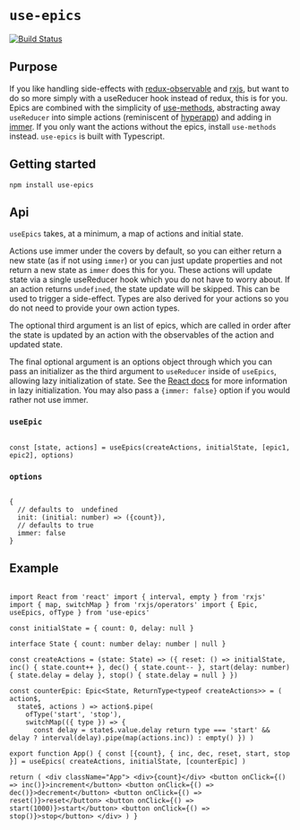 # `use-epics`

[![Build Status](https://travis-ci.org/RikuVan/use-epics.svg?branch=master)](https://travis-ci.org/RikuVan/use-epics)

## Purpose

If you like handling side-effects with [redux-observable](https://github.com/redux-observable/redux-observable) and [rxjs](https://github.com/ReactiveX/RxJS), but want to do so more simply with a useReducer hook instead of redux, this is for you. Epics are combined with the simplicity of [use-methods](https://github.com/pelotom/use-methods), abstracting away `useReducer` into simple actions (reminiscent of [hyperapp](https://github.com/jorgebucaran/hyperapp)) and adding in [immer](https://github.com/mweststrate/immer). If you only want the actions without the epics, install `use-methods` instead. `use-epics` is built with Typescript.

## Getting started

```
npm install use-epics
```

## Api

`useEpics` takes, at a minimum, a map of actions and initial state. 

Actions use immer under the covers by default, so you can either return a new state (as if not using `immer`) or you can just update properties and not return a new state as `immer` does this for you. These actions will update state via a single useReducer hook which you do not have to worry about. If an action returns `undefined`, the state update will be skipped. This can be used to trigger a side-effect. Types are also derived for your actions so you do not need to provide your own action types. 

The optional third argument is an list of epics, which are called in order after the state is updated by an action with the observables of the action and updated state.

The final optional argument is an options object through which you can pass an initializer as the third argument to `useReducer` inside of `useEpics`, allowing lazy initialization of state. See the [React docs](https://reactjs.org/docs/hooks-reference.html#lazy-initialization) for more information in lazy initialization. You may also pass a `{immer: false}` option if you would rather not use immer.


### `useEpic`

```

const [state, actions] = useEpics(createActions, initialState, [epic1, epic2], options)

```

### `options`

```

{ 
  // defaults to  undefined
  init: (initial: number) => ({count}),
  // defaults to true
  immer: false
}

```

## Example

```

import React from 'react' import { interval, empty } from 'rxjs' import { map, switchMap } from 'rxjs/operators' import { Epic, useEpics, ofType } from 'use-epics'

const initialState = { count: 0, delay: null }

interface State { count: number delay: number | null }

const createActions = (state: State) => ({ reset: () => initialState, inc() { state.count++ }, dec() { state.count-- }, start(delay: number) { state.delay = delay }, stop() { state.delay = null } })

const counterEpic: Epic<State, ReturnType<typeof createActions>> = ( action$,
  state$, actions ) => action$.pipe(
    ofType('start', 'stop'),
    switchMap(({ type }) => {
      const delay = state$.value.delay return type === 'start' && delay ? interval(delay).pipe(map(actions.inc)) : empty() }) )

export function App() { const [{count}, { inc, dec, reset, start, stop }] = useEpics( createActions, initialState, [counterEpic] )

return ( <div className="App"> <div>{count}</div> <button onClick={() => inc()}>increment</button> <button onClick={() => dec()}>decrement</button> <button onClick={() => reset()}>reset</button> <button onClick={() => start(1000)}>start</button> <button onClick={() => stop()}>stop</button> </div> ) }

```

```
